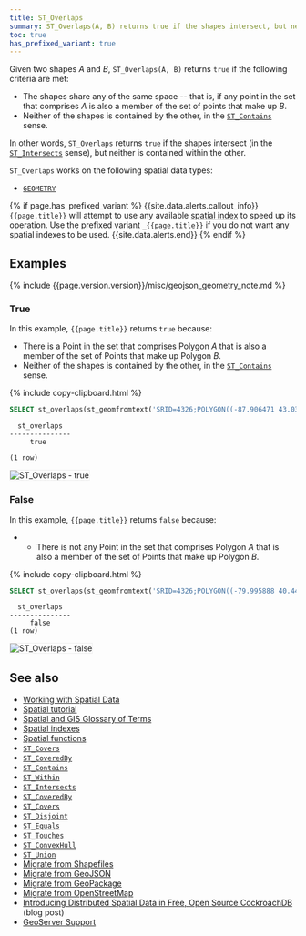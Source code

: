 ```yaml
---
title: ST_Overlaps
summary: ST_Overlaps(A, B) returns true if the shapes intersect, but neither is contained within the other.
toc: true
has_prefixed_variant: true
---
```


Given two shapes _A_ and _B_, `ST_Overlaps(A, B)` returns `true` if the following criteria are met:

- The shapes share any of the same space -- that is, if any point in the set that comprises _A_ is also a member of the set of points that make up _B_.
- Neither of the shapes is contained by the other, in the [`ST_Contains`](st_contains.html) sense.

In other words, `ST_Overlaps` returns `true` if the shapes intersect (in the [`ST_Intersects`](st_intersects.html) sense), but neither is contained within the other.

`ST_Overlaps` works on the following spatial data types:

- [`GEOMETRY`](spatial-glossary.html#geometry)

{% if page.has_prefixed_variant %}
{{site.data.alerts.callout_info}}
`{{page.title}}` will attempt to use any available [spatial index](spatial-indexes.html) to speed up its operation.  Use the prefixed variant `_{{page.title}}` if you do not want any spatial indexes to be used.
{{site.data.alerts.end}}
{% endif %}

## Examples

{% include {{page.version.version}}/misc/geojson_geometry_note.md %}

### True

In this example, `{{page.title}}` returns `true` because:

- There is a Point in the set that comprises Polygon _A_ that is also a member of the set of Points that make up Polygon _B_.
- Neither of the shapes is contained by the other, in the [`ST_Contains`](st_contains.html) sense.

{% include copy-clipboard.html %}
~~~ sql
SELECT st_overlaps(st_geomfromtext('SRID=4326;POLYGON((-87.906471 43.038902, -95.992775 36.153980, -75.704722 36.076944, -87.906471 43.038902))'), st_geomfromtext('SRID=4326;POLYGON((-84.191605 39.758949, -75.165222 39.952583, -78.878738 42.880230, -84.191605 39.758949))'));
~~~

~~~
  st_overlaps
---------------
     true

(1 row)
~~~

<img src="{{ 'images/v21.1/geospatial/st_overlaps_true.png' | relative_url }}" alt="ST_Overlaps - true" style="border:1px solid #eee;max-width:100%" />

### False

In this example, `{{page.title}}` returns `false` because:

- - There is not any Point in the set that comprises Polygon _A_ that is also a member of the set of Points that make up Polygon _B_.

{% include copy-clipboard.html %}
~~~ sql
SELECT st_overlaps(st_geomfromtext('SRID=4326;POLYGON((-79.995888 40.440624,-74.666728 40.358244, -76.5 42.443333, -79.995888 40.440624))'), st_geomfromtext('SRID=4326;POLYGON((-79.976111 40.374444, -74.621157 40.323294, -76.609383 39.299236, -79.976111 40.374444))'));
~~~

~~~
  st_overlaps
---------------
     false
(1 row)
~~~

<img src="{{ 'images/v21.1/geospatial/st_overlaps_false.png' | relative_url }}" alt="ST_Overlaps - false" style="border:1px solid #eee;max-width:100%" />

## See also

- [Working with Spatial Data](spatial-data.html)
- [Spatial tutorial](spatial-tutorial.html)
- [Spatial and GIS Glossary of Terms](spatial-glossary.html)
- [Spatial indexes](spatial-indexes.html)
- [Spatial functions](functions-and-operators.html#spatial-functions)
- [`ST_Covers`](st_covers.html)
- [`ST_CoveredBy`](st_coveredby.html)
- [`ST_Contains`](st_contains.html)
- [`ST_Within`](st_within.html)
- [`ST_Intersects`](st_intersects.html)
- [`ST_CoveredBy`](st_coveredby.html)
- [`ST_Covers`](st_covers.html)
- [`ST_Disjoint`](st_disjoint.html)
- [`ST_Equals`](st_equals.html)
- [`ST_Touches`](st_touches.html)
- [`ST_ConvexHull`](st_convexhull.html)
- [`ST_Union`](st_union.html)
- [Migrate from Shapefiles](migrate-from-shapefiles.html)
- [Migrate from GeoJSON](migrate-from-geojson.html)
- [Migrate from GeoPackage](migrate-from-geopackage.html)
- [Migrate from OpenStreetMap](migrate-from-openstreetmap.html)
- [Introducing Distributed Spatial Data in Free, Open Source CockroachDB](https://www.cockroachlabs.com/blog/spatial-data/) (blog post)
- [GeoServer Support](geoserver.html)
